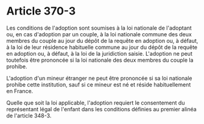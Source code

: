 # Article 370-3

Les conditions de l'adoption sont soumises à la loi nationale de l'adoptant ou, en cas d'adoption par un couple, à la loi nationale commune des deux membres du couple au jour du dépôt de la requête en adoption ou, à défaut, à la loi de leur résidence habituelle commune au jour du dépôt de la requête en adoption ou, à défaut, à la loi de la juridiction saisie. L'adoption ne peut toutefois être prononcée si la loi nationale des deux membres du couple la prohibe.

L'adoption d'un mineur étranger ne peut être prononcée si sa loi nationale prohibe cette institution, sauf si ce mineur est né et réside habituellement en France.

Quelle que soit la loi applicable, l'adoption requiert le consentement du représentant légal de l'enfant dans les conditions définies au premier alinéa de l'article 348-3.

